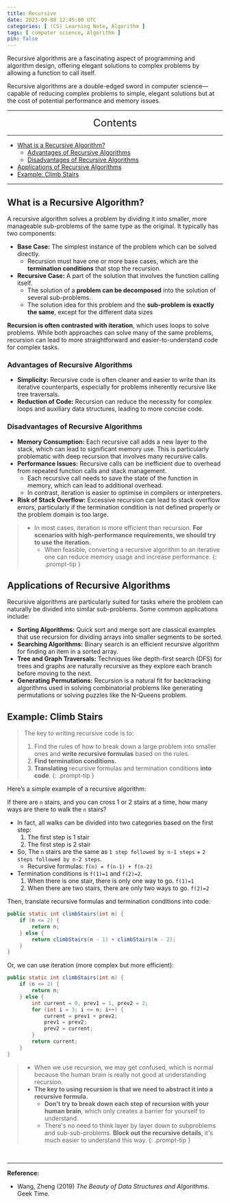 ```yaml
---
title: Recursive
date: 2023-09-08 12:45:00 UTC
categories: [ (CS) Learning Note, Algorithm ]
tags: [ computer science, Algorithm ]
pin: false
---
```



Recursive algorithms are a fascinating aspect of programming and algorithm design, offering elegant solutions to complex problems by allowing a function to call itself. 

Recursive algorithms are a double-edged sword in computer science—capable of reducing complex problems to simple, elegant solutions but at the cost of potential performance and memory issues.

---
<center><font size='5'> Contents </font></center>

---

<!-- TOC -->
  * [What is a Recursive Algorithm?](#what-is-a-recursive-algorithm)
    * [Advantages of Recursive Algorithms](#advantages-of-recursive-algorithms)
    * [Disadvantages of Recursive Algorithms](#disadvantages-of-recursive-algorithms)
  * [Applications of Recursive Algorithms](#applications-of-recursive-algorithms)
  * [Example: Climb Stairs](#example-climb-stairs)
<!-- TOC -->

---

## What is a Recursive Algorithm?

A recursive algorithm solves a problem by dividing it into smaller, more manageable sub-problems of the same type as the original. It typically has two components:
- **Base Case:** The simplest instance of the problem which can be solved directly.
  - Recursion must have one or more base cases, which are the **termination conditions** that stop the recursion.
- **Recursive Case:** A part of the solution that involves the function calling itself.
  - The solution of a **problem can be decomposed** into the solution of several sub-problems.
  - The solution idea for this problem and the **sub-problem is exactly the same**, except for the different data sizes

**Recursion is often contrasted with iteration**, which uses loops to solve problems. While both approaches can solve many of the same problems, recursion can lead to more straightforward and easier-to-understand code for complex tasks.

### Advantages of Recursive Algorithms

- **Simplicity:** Recursive code is often cleaner and easier to write than its iterative counterparts, especially for problems inherently recursive like tree traversals.
- **Reduction of Code:** Recursion can reduce the necessity for complex loops and auxiliary data structures, leading to more concise code.

### Disadvantages of Recursive Algorithms

- **Memory Consumption:** Each recursive call adds a new layer to the stack, which can lead to significant memory use. This is particularly problematic with deep recursion that involves many recursive calls.
- **Performance Issues:** Recursive calls can be inefficient due to overhead from repeated function calls and stack management.
  - Each recursive call needs to save the state of the function in memory, which can lead to additional overhead.
  - In contrast, iteration is easier to optimise in compilers or interpreters.
- **Risk of Stack Overflow:** Excessive recursion can lead to stack overflow errors, particularly if the termination condition is not defined properly or the problem domain is too large.

> - In most cases, iteration is more efficient than recursion. **For scenarios with high-performance requirements, we should try to use the iteration.**
>   - When feasible, converting a recursive algorithm to an iterative one can reduce memory usage and increase performance.
{: .prompt-tip }

## Applications of Recursive Algorithms

Recursive algorithms are particularly suited for tasks where the problem can naturally be divided into similar sub-problems. Some common applications include:

- **Sorting Algorithms:** Quick sort and merge sort are classical examples that use recursion for dividing arrays into smaller segments to be sorted.
- **Searching Algorithms:** Binary search is an efficient recursive algorithm for finding an item in a sorted array.
- **Tree and Graph Traversals:** Techniques like depth-first search (DFS) for trees and graphs are naturally recursive as they explore each branch before moving to the next.
- **Generating Permutations:** Recursion is a natural fit for backtracking algorithms used in solving combinatorial problems like generating permutations or solving puzzles like the N-Queens problem.

## Example: Climb Stairs

> The key to writing recursive code is to: 
>    1. Find the rules of how to break down a large problem into smaller ones and **write recursive formulas** based on the rules.
>    2. **Find termination conditions.**
>    3. **Translating** recursive formulas and termination conditions **into code**.
{: .prompt-tip }


Here’s a simple example of a recursive algorithm:

If there are `n` stairs, and you can cross 1 or 2 stairs at a time, how many ways are there to walk the `n` stairs?

- In fact, all walks can be divided into two categories based on the first step:
  1. The first step is 1 stair
  2. The first step is 2 stair
- So, The `n` stairs are the same as `1 step followed by n-1 steps` + `2 steps followed by n-2 steps`. 
  - Recursive formulas: `f(n) = f(n-1) + f(n-2)`
- Termination conditions is `f(1)=1` and `f(2)=2`.
  1. When there is one stair, there is only one way to go. `f(1)=1`
  2. When there are two stairs, there are only two ways to go. `f(2)=2`

Then, translate recursive formulas and termination conditions into code:

```java
public static int climbStairs(int n) {
    if (n <= 2) {
        return n;
    } else {
        return climbStairs(n - 1) + climbStairs(n - 2);
    }
}
```

Or, we can use iteration (more complex but more efficient):

```java
public static int climbStairs(int n) {
    if (n <= 2) {
        return n;
    } else {
        int current = 0, prev1 = 1, prev2 = 2;
        for (int i = 3; i <= n; i++) {
            current = prev1 + prev2;
            prev1 = prev2;
            prev2 = current;
        }
        return current;
    }
}
```

> - When we use recursion, we may get confused, which is normal because the human brain is really not good at understanding recursion. 
> - **The key to using recursion is that we need to abstract it into a recursive formula.** 
>   - **Don't try to break down each step of recursion with your human brain**, which only creates a barrier for yourself to understand.
>   - There's no need to think layer by layer down to subproblems and sub-sub-problems. **Block out the recursive details**, it's much easier to understand this way.
{: .prompt-tip }


<br>

---

**Reference:**

- Wang, Zheng (2019) _The Beauty of Data Structures and Algorithms_. Geek Time.
